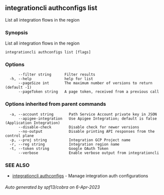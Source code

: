 ## integrationcli authconfigs list

List all integration flows in the region

### Synopsis

List all integration flows in the region

```
integrationcli authconfigs list [flags]
```

### Options

```
      --filter string      Filter results
  -h, --help               help for list
      --pageSize int       The maximum number of versions to return (default -1)
      --pageToken string   A page token, received from a previous call
```

### Options inherited from parent commands

```
  -a, --account string       Path Service Account private key in JSON
      --apigee-integration   Use Apigee Integration; default is false (Application Integration)
      --disable-check        Disable check for newer versions
      --no-output            Disable printing API responses from the control plane
  -p, --proj string          Integration GCP Project name
  -r, --reg string           Integration region name
  -t, --token string         Google OAuth Token
      --verbose              Enable verbose output from integrationcli
```

### SEE ALSO

* [integrationcli authconfigs](integrationcli_authconfigs.md)	 - Manage integration auth configurations

###### Auto generated by spf13/cobra on 6-Apr-2023
